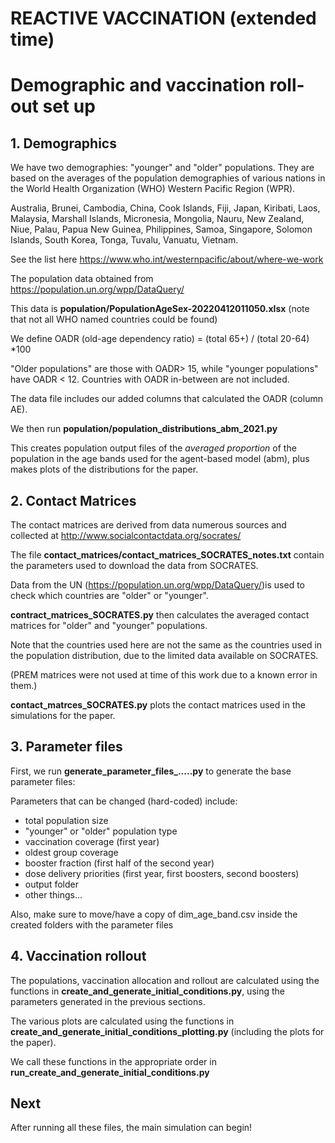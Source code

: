 # REACTIVE VACCINATION (extended time)

# Demographic and vaccination roll-out set up

## 1. Demographics

We have two demographies: "younger" and "older" populations. They are based on the averages of the population demographies of various nations in the World Health Organization (WHO) Western Pacific Region (WPR).

Australia, Brunei, Cambodia, China, Cook Islands, Fiji, Japan, Kiribati, Laos, Malaysia, Marshall Islands, Micronesia, Mongolia, Nauru, New Zealand, Niue, Palau, Papua New Guinea, Philippines, Samoa, Singapore, Solomon Islands, South Korea, Tonga, Tuvalu, Vanuatu, Vietnam. 

See the list here https://www.who.int/westernpacific/about/where-we-work

The population data obtained from https://population.un.org/wpp/DataQuery/ 

This data is **population/PopulationAgeSex-20220412011050.xlsx** (note that not all WHO named countries could be found)

We define OADR (old-age dependency ratio) = (total 65+) / (total 20-64) *100

"Older populations" are those with OADR> 15, while "younger populations" have OADR < 12. Countries with OADR in-between are not included.

The data file includes our added columns that calculated the OADR (column AE).

We then run **population/population_distributions_abm_2021.py**

This creates population output files of the *averaged proportion* of the population in the age bands used for the agent-based model (abm), plus makes plots of the distributions for the paper.

## 2. Contact Matrices

The contact matrices are derived from data numerous sources and collected at http://www.socialcontactdata.org/socrates/ 

The file **contact_matrices/contact_matrices_SOCRATES_notes.txt** contain the parameters used to download the data from SOCRATES. 

Data from the UN (https://population.un.org/wpp/DataQuery/)is used to check which countries are "older" or "younger".

**contract_matrices_SOCRATES.py** then calculates the averaged contact matrices for "older" and "younger" populations.

Note that the countries used here are not the same as the countries used in the population distribution, due to the limited data available on SOCRATES.

(PREM matrices were not used at time of this work due to a known error in them.)

**contact_matrces_SOCRATES.py** plots the contact matrices used in the simulations for the paper.

## 3. Parameter files

First, we run **generate_parameter_files_.....py** to generate the base parameter files:

Parameters that can be changed (hard-coded) include:
- total population size
- "younger" or "older" population type
- vaccination coverage (first year)
- oldest group coverage
- booster fraction (first half of the second year)
- dose delivery priorities (first year, first boosters, second boosters)
- output folder
- other things...

Also, make sure to move/have a copy of dim_age_band.csv inside the created folders with the parameter files

## 4. Vaccination rollout

The populations, vaccination allocation and rollout are calculated using the functions in **create_and_generate_initial_conditions.py**, using the parameters generated in the previous sections.

The various plots are calculated using the functions in **create_and_generate_initial_conditions_plotting.py** (including the plots for the paper).

We call these functions in the appropriate order in **run_create_and_generate_initial_conditions.py** 

## Next

After running all these files, the main simulation can begin!
